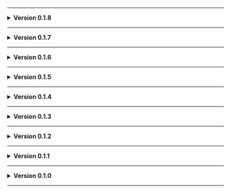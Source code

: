
---

**<details><summary>Version 0.1.8</summary>**

 - Speakers can randomly play static during eclipsed weather.
 
 </details>

---

**<details><summary>Version 0.1.7</summary>**

 - Icon updated.
 
 </details>

---

**<details><summary>Version 0.1.6</summary>**

 - Readme pics.
 
 </details>

---

**<details><summary>Version 0.1.5</summary>**

 - New AI navigation stuff.
 
 </details>

---

**<details><summary>Version 0.1.4</summary>**

 - Spawn tweaks.
 - Minor cargo tweaks (like slightly moving a few crates so the cruiser fits through better).
 
 </details>

---

**<details><summary>Version 0.1.3</summary>**

 - Space is so cool! Updated visuals outside of ship.
 
 </details>

---

**<details><summary>Version 0.1.2</summary>**

 - Update to README.
 - Added Moon_Day_Speed_Multiplier_Patcher and AutoScroll as dependencies.
 
 </details>

---

**<details><summary>Version 0.1.1</summary>**

 - Added JLL as a dependency. This is now used to handle some persistent items and should reduce their odd behavior.
 
 </details>
 
---

**<details><summary>Version 0.1.0</summary>**

 - Initial standalone upload.
 
 </details>
 
---
